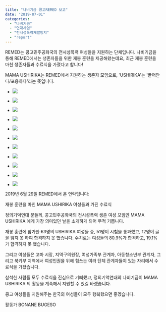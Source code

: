 ```yaml
---
title: "나비기금 콩고REMED 보고"
date: "2019-07-01"
categories: 
  - "나비기금"
  - "연대사업"
  - "전시성폭력재발방지"
  - "report"
---
```


REMED는 콩고민주공화국의 전시성폭력 여성들을 지원하는 단체입니다. 나비기금을 통해 REMED에서는 생존자들을 위한 재봉 훈련을 제공해왔는데요, 최근 재봉 훈련을 마친 생존자들과 수료식을 가졌다고 합니다!

MAMA USHIRIKA는 REMED에서 지원하는 생존자 모임으로, 'USHIRIKA'는 '끌어안다/포용하다'라는 뜻입니다.

- ![](https://r2.womenandwar.net/2019/07/DSC_1668-1024x683.jpg)
    
- ![](https://r2.womenandwar.net/2019/07/DSC_1671-1024x683.jpg)
    
- ![](https://r2.womenandwar.net/2019/07/DSC_1672-1024x683.jpg)
    
- ![](https://r2.womenandwar.net/2019/07/DSC_1674-1024x683.jpg)
    
- ![](https://r2.womenandwar.net/2019/07/DSC_1694-1024x683.jpg)
    
- ![](https://r2.womenandwar.net/2019/07/DSC_1704-1024x683.jpg)
    
- ![](https://r2.womenandwar.net/2019/07/DSC_1712-1024x683.jpg)
    
- ![](https://r2.womenandwar.net/2019/07/DSC_1747-1024x683.jpg)
    
- ![](https://r2.womenandwar.net/2019/07/DSC_1764-1024x683.jpg)
    
- ![](https://r2.womenandwar.net/2019/07/DSC_1779-1024x683.jpg)
    
- ![](https://r2.womenandwar.net/2019/07/DSC_1859-1024x683.jpg)
    

2019년 6월 29일 REMED에서 온 연락입니다:

재봉 훈련을 마친 MAMA USHIRIKA 여성들과 가진 수료식

정의기억연대 분들께, 콩고민주공화국의 전시성폭력 생존 여성 모임인 MAMA USHIRIKA 에게 가장 의미있던 날을 소개하게 되어 무척 기쁩니다.

재봉 훈련에 참가한 63명의 USHIRIKA 여성들 중, 51명이 시험을 통과했고, 12명이 글을 읽지 못 하여 합격하지 못 했습니다. 수치로는 여성들의 80.9%가 합격하고, 19.1%가 합격하지 못 했습니다.

그리고 여성들은 고마 시장, 지역구의원장, 여성가족부 관계자, 아동청소년부 관계자, 그리고 북키부 지역에서 여성인권을 위해 힘쓰는 여러 단체 관계자들이 있는 자리에서 수료식을 가졌습니다.

참석한 사람들 모두 수료식을 진심으로 기뻐했고, 정의기억연대의 나비기금이 MAMA USHIRIKA 의 활동을 계속해서 지원할 수 있길 바랬습니다.

콩고 여성들을 지원해주는 한국의 여성들이 모두 행복했으면 좋겠습니다.

활동가 BONANE BUGESO
